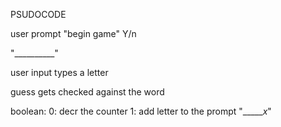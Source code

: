 PSUDOCODE

user prompt "begin game"
Y/n

"__________"

user input
 types a letter


guess gets checked against the word

boolean:
0: decr the counter
1: add letter to the prompt "______x_"

